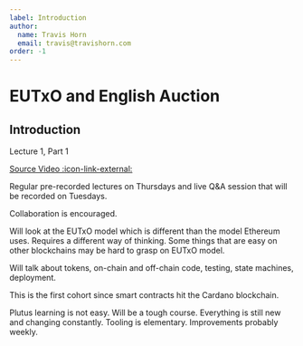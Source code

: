 ```yaml
---
label: Introduction
author:
  name: Travis Horn
  email: travis@travishorn.com
order: -1
---
```


# EUTxO and English Auction

## Introduction

Lecture 1, Part 1

[Source Video
:icon-link-external:](https://www.youtube.com/watch?v=X80uNXenWF4&list=PLNEK_Ejlx3x2nLM4fAck2JS6KhFQlXq2N&index=1)

Regular pre-recorded lectures on Thursdays and live Q&A session that will be
recorded on Tuesdays.

Collaboration is encouraged.

Will look at the EUTxO model which is different than the model Ethereum uses.
Requires a different way of thinking. Some things that are easy on other
blockchains may be hard to grasp on EUTxO model.

Will talk about tokens, on-chain and off-chain code, testing, state machines,
deployment.

This is the first cohort since smart contracts hit the Cardano blockchain.

Plutus learning is not easy. Will be a tough course. Everything is still new and
changing constantly. Tooling is elementary. Improvements probably weekly.
